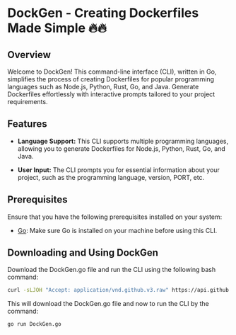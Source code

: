 # DockGen - Creating Dockerfiles Made Simple 🔥🔥

## Overview

Welcome to DockGen! This command-line interface (CLI), written in Go, simplifies the process of creating Dockerfiles for popular programming languages such as Node.js, Python, Rust, Go, and Java. Generate Dockerfiles effortlessly with interactive prompts tailored to your project requirements.

## Features

- **Language Support:** This CLI supports multiple programming languages, allowing you to generate Dockerfiles for Node.js, Python, Rust, Go, and Java.
  
- **User Input:** The CLI prompts you for essential information about your project, such as the programming language, version, PORT, etc.

## Prerequisites

Ensure that you have the following prerequisites installed on your system:

- [Go](https://golang.org/dl/): Make sure Go is installed on your machine before using this CLI.

## Downloading and Using DockGen

Download the DockGen.go file and run the CLI using the following bash command:

   ```bash
   curl -sLJOH "Accept: application/vnd.github.v3.raw" https://api.github.com/repos/Bharadwajshivam28/DockGen/contents/DockGen.go
   ```
   This will download the DockGen.go file and now to run the CLI by the command:
   ```bash
   go run DockGen.go
   ```